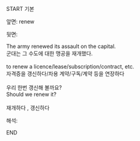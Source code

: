 START
기본

앞면:
renew


뒷면:
<div>The army renewed its assault on the capital. </div><div>군대는 그 수도에 대한 맹공을 재개했다.</div><div><br></div><div><div>to renew a licence/lease/subscription/contract, etc. </div><div>자격증을 갱신하다/차용 계약/구독/계약 등을 연장하다</div></div><div><br></div><div><div><div>우리 한번 갱신해 볼까요?</div></div><div><div>Should we renew it?</div></div></div><div><br></div><div>재개하다 , 갱신하다</div>


해석:

END